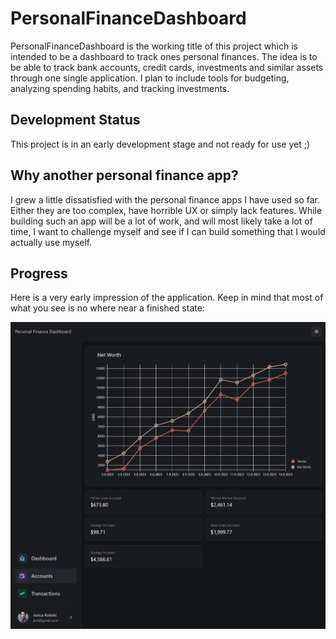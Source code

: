 # PersonalFinanceDashboard

PersonalFinanceDashboard is the working title of this project which is intended to be a dashboard to track ones personal finances. The idea is to be able to track bank accounts, credit cards, investments and similar assets through one single application. I plan to include tools for budgeting, analyzing spending habits, and tracking investments.

## Development Status

This project is in an early development stage and not ready for use yet ;)

## Why another personal finance app?

I grew a little dissatisfied with the personal finance apps I have used so far. Either they are too complex, have horrible UX or simply lack features. While building such an app will be a lot of work, and will most likely take a lot of time, I want to challenge myself and see if I can build something that I would actually use myself.

## Progress

Here is a very early impression of the application. Keep in mind that most of what you see is no where near a finished state:

![vision](./../../docs/vision/vision.png)
